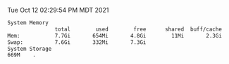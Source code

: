 Tue Oct 12 02:29:54 PM MDT 2021
```bash
System Memory
               total        used        free      shared  buff/cache   available
Mem:           7.7Gi       654Mi       4.8Gi        11Mi       2.3Gi       6.7Gi
Swap:          7.6Gi       332Mi       7.3Gi
System Storage
669M	.
```
```bash
